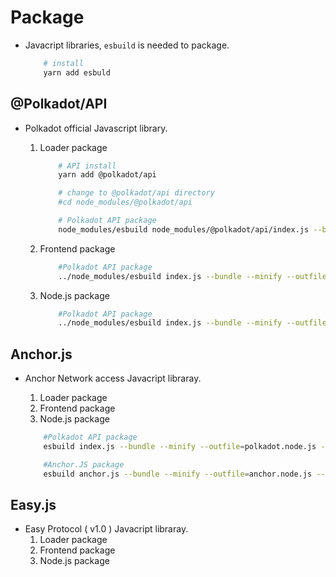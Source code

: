 # Package

- Javacript libraries, `esbuild` is needed to package.

    ```BASH
        # install 
        yarn add esbuld
    ```

## @Polkadot/API

- Polkadot official Javascript library.

    1. Loader package

        ```BASH
            # API install
            yarn add @polkadot/api

            # change to @polkadot/api directory
            #cd node_modules/@polkadot/api

            # Polkadot API package
            node_modules/esbuild node_modules/@polkadot/api/index.js --bundle --minify --outfile=polkadot.node.js --platform=node --global-name=node_Polkadot
        ```

    2. Frontend package

        ```BASH
            #Polkadot API package
            ../node_modules/esbuild index.js --bundle --minify --outfile=polkadot.node.js --platform=node --global-name=node_Polkadot
        ```

    3. Node.js package

        ```BASH
            #Polkadot API package
            ../node_modules/esbuild index.js --bundle --minify --outfile=polkadot.node.js --platform=node --global-name=node_Polkadot
        ```

## Anchor.js

- Anchor Network access Javacript libraray.
    1. Loader package
    2. Frontend package
    3. Node.js package

    ```BASH
        #Polkadot API package
        esbuild index.js --bundle --minify --outfile=polkadot.node.js --platform=node --global-name=node_Polkadot

        #Anchor.JS package
        esbuild anchor.js --bundle --minify --outfile=anchor.node.js --platform=node --global-name=node_anchorJS
    ```

## Easy.js

- Easy Protocol ( v1.0 ) Javacript libraray.
    1. Loader package
    2. Frontend package
    3. Node.js package